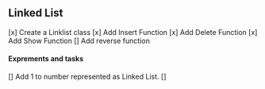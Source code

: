 ## Linked List
[x] Create a Linklist class
    [x] Add Insert Function
    [x] Add Delete Function
    [x] Add Show Function
    [] Add reverse function
#### Exprements and tasks
[] Add 1 to number represented as Linked List.
[]
